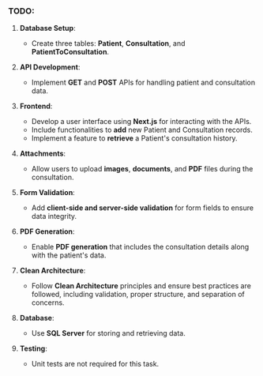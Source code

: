 ### TODO:

1. **Database Setup**:
   - Create three tables: **Patient**, **Consultation**, and **PatientToConsultation**.

2. **API Development**:
   - Implement **GET** and **POST** APIs for handling patient and consultation data.

3. **Frontend**:
   - Develop a user interface using **Next.js** for interacting with the APIs.
   - Include functionalities to **add** new Patient and Consultation records.
   - Implement a feature to **retrieve** a Patient's consultation history.

4. **Attachments**:
   - Allow users to upload **images**, **documents**, and **PDF** files during the consultation.

5. **Form Validation**:
   - Add **client-side and server-side validation** for form fields to ensure data integrity.

6. **PDF Generation**:
   - Enable **PDF generation** that includes the consultation details along with the patient's data.

7. **Clean Architecture**:
   - Follow **Clean Architecture** principles and ensure best practices are followed, including validation, proper structure, and separation of concerns.
   
8. **Database**:
   - Use **SQL Server** for storing and retrieving data.

9. **Testing**:
   - Unit tests are not required for this task.
